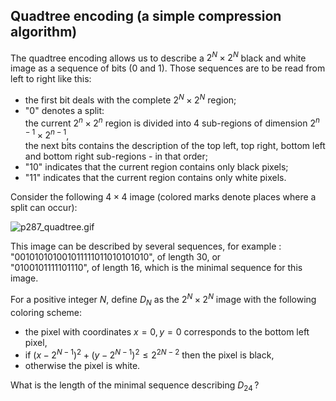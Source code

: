 ## Quadtree encoding (a simple compression algorithm)

The quadtree encoding allows us to describe a $2^N×2^N$ black and white image as a sequence of bits ($0$ and $1$). Those sequences are to be read from left to right like this:

- the first bit deals with the complete $2^N×2^N$ region;
- "$0$" denotes a split:  
  the current $2^n×2^n$ region is divided into $4$ sub-regions of dimension $2^{n-1}×2^{n-1}$,  
  the next bits contains the description of the top left, top right, bottom left and bottom right sub-regions - in that order;
- "$10$" indicates that the current region contains only black pixels;
- "$11$" indicates that the current region contains only white pixels.

Consider the following $4×4$ image (colored marks denote places where a split can occur):

![p287_quadtree.gif](https://projecteuler.net/project/images/p287_quadtree.gif)

This image can be described by several sequences, for example : "$001010101001011111011010101010$", of length $30$, or  
"$0100101111101110$", of length $16$, which is the minimal sequence for this image.

For a positive integer $N$, define $D_N$ as the $2^N×2^N$ image with the following coloring scheme:

- the pixel with coordinates $x = 0, y = 0$ corresponds to the bottom left pixel,
- if $(x - 2^{N-1})^2 + (y - 2^{N-1})^2 ≤ 2^{2N-2}$ then the pixel is black,
- otherwise the pixel is white.

What is the length of the minimal sequence describing $D_{24}$ ?

